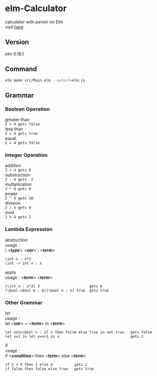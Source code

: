 # elm-Calculator
calculator with parser on Elm  
visit [here](https://iorin-elmo.github.io/elm-Calculator/)   
## Version  
elm 0.19.1  
## Command
``` sh
elm make src/Main.elm --output=elm.js
```
## Grammar  
### Boolean Operation
greater than  
```2 > 4 gets false```  
less than  
```2 < 4 gets true ```  
equal  
```2 = 4 gets false```  
### Integer Operation  
addition  
```2 + 4 gets 6```  
substraction  
```2 - 4 gets -2```  
multiplication  
```2 * 4 gets 8```  
power  
```2 ^ 4 gets 16```  
division  
```2 / 4 gets 0```  
mod  
```2 % 4 gets 2```  
### Lambda Expression  
abstruction  
usage :  
\ <***type***> <***var***>  : <***term***>  
```  
\int n : n*2  
\int -> int x : x  
```  
apply  
usage : <***term***> <***term***>  
```  
(\int n : n*2) 3                       gets 6  
(\bool->bool m : m)(\bool n : n) true  gets true  
```
### Other Grammar  
let  
usage :  
let <***var***> = <***term***> in <***term***>
```
let not=\bool n : if n then false else true in not true   gets false
let x=1 in let x=x+1 in x                                 gets 2
```
if  
usage :  
if <***condition***> then <***term***> else <***term***>  
```  
if 2 < 4 then 2 else 4          gets 2  
if false then false else true   gets true  
```


